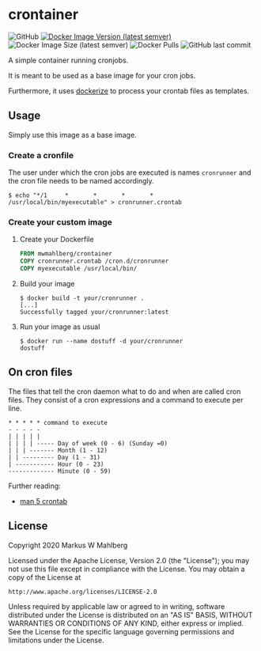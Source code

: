 crontainer
==========

![GitHub](https://img.shields.io/github/license/mwmahlberg/crontainer) [![Docker Image Version (latest semver)](https://img.shields.io/docker/v/mwmahlberg/crontainer?label=docker%20image&sort=semver)]() ![Docker Image Size (latest semver)](https://img.shields.io/docker/image-size/mwmahlberg/crontainer?sort=semver) ![Docker Pulls](https://img.shields.io/docker/pulls/mwmahlberg/crontainer) ![GitHub last commit](https://img.shields.io/github/last-commit/mwmahlberg/crontainer)

A simple container running cronjobs.

It is meant to be used as a base image for your cron jobs.

Furthermore, it uses [dockerize][dockerize] to process your crontab files as templates.

Usage
-----

Simply use this image as a base image.

### Create a cronfile

The user under which the cron jobs are executed is names `cronrunner` and the cron file needs to be named accordingly.

```shell
$ echo "*/1     *       *       *       *       /usr/local/bin/myexecutable" > cronrunner.crontab
```

### Create your custom image

1. Create your Dockerfile

      ```dockerfile
      FROM mwmahlberg/crontainer
      COPY cronrunner.crontab /cron.d/cronrunner
      COPY myexecutable /usr/local/bin/
      ```

2. Build your image

       $ docker build -t your/cronrunner .
       [...]
       Successfully tagged your/cronrunner:latest

3. Run your image as usual

       $ docker run --name dostuff -d your/cronrunner
       dostuff

On cron files
------------

The files that tell the cron daemon what to do and when are called cron files.
They consist of a cron expressions and a command to execute per line.

    * * * * * command to execute
    - - - - -
    | | | | |
    | | | | ----- Day of week (0 - 6) (Sunday =0)
    | | | ------- Month (1 - 12)
    | | --------- Day (1 - 31)
    | ----------- Hour (0 - 23)
    ------------- Minute (0 - 59)

Further reading:

* [man 5 crontab](https://linux.die.net/man/5/crontab)

License
-------

Copyright 2020 Markus W Mahlberg

Licensed under the Apache License, Version 2.0 (the "License");
you may not use this file except in compliance with the License.
You may obtain a copy of the License at

    http://www.apache.org/licenses/LICENSE-2.0

Unless required by applicable law or agreed to in writing, software
distributed under the License is distributed on an "AS IS" BASIS,
WITHOUT WARRANTIES OR CONDITIONS OF ANY KIND, either express or implied.
See the License for the specific language governing permissions and
limitations under the License.

[dockerize]: https://github.com/jwilder/dockerize
